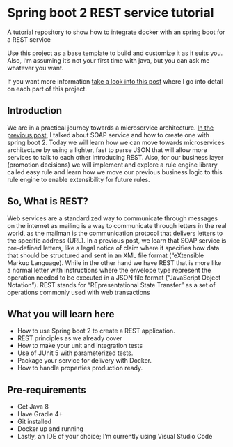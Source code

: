 # Spring boot 2 REST service tutorial
A tutorial repository to show how to integrate docker with an spring boot for a REST service

Use this project as a base template to build and customize it as it suits you. Also, I’m assuming it’s not your first time with java, but you can ask me whatever you want.

If you want more information [take a look into this post](https://medium.com/devopslinks/starting-point-learning-rest-service-63a4aa70fa7b) where I go into detail on each part of this project.

## Introduction
We are in a practical journey towards a microservice architecture. [In the previous post](https://medium.com/devopslinks/first-stop-a-soap-service-dd3498ad338d), I talked about SOAP service and how to create one with spring boot 2. Today we will learn how we can move towards microservices architecture by using a lighter, fast to parse JSON that will allow more services to talk to each other introducing REST. Also, for our business layer (promotion decisions) we will implement and explore a rule engine library called easy rule and learn how we move our previous business logic to this rule engine to enable extensibility for future rules.

## So, What is REST?
Web services are a standardized way to communicate through messages on the internet as mailing is a way to communicate through letters in the real world, as the mailman is the communication protocol that delivers letters to the specific address (URL). In a previous post, we learn that SOAP service is pre-defined letters, like a legal notice of claim where it specifies how data that should be structured and sent in an XML file format (“eXtensible Markup Language). While in the other hand we have REST that is more like a normal letter with instructions where the envelope type represent the operation needed to be executed in a JSON file format (“JavaScript Object Notation”). REST stands for “REpresentational State Transfer” as a set of operations commonly used with web transactions

## What you will learn here
* How to use Spring boot 2 to create a REST application.
* REST principles as we already cover
* How to make your unit and integration tests
* Use of JUnit 5 with parameterized tests.
* Package your service for delivery with Docker.
* How to handle properties production ready.

## Pre-requirements
* Get Java 8
* Have Gradle 4+
* Git installed
* Docker up and running
* Lastly, an IDE of your choice; I’m currently using Visual Studio Code
